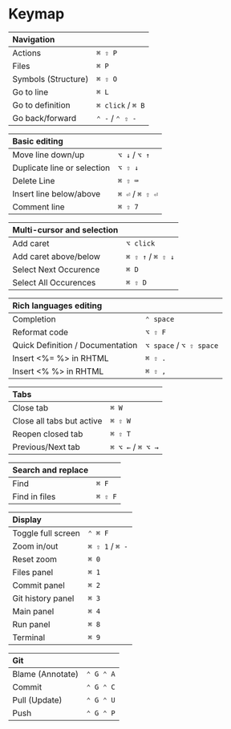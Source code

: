 # Keymap

| Navigation                          |                         |
| :---                                | :---                    |
| Actions                             | `⌘ ⇧ P`                 |
| Files                               | `⌘ P`                   |
| Symbols (Structure)                 | `⌘ ⇧ O`                 |
| Go to line                          | `⌘ L`                   |
| Go to definition                    | `⌘ click` / `⌘ B`       |
| Go back/forward                     | `⌃ -` / `⌃ ⇧ -`         |

| Basic editing                       |                         |
| :---                                | :---                    |
| Move line down/up                   | `⌥ ↓` / `⌥ ↑`           |
| Duplicate line or selection         | `⌥ ⇧ ↓`                 |
| Delete Line                         | `⌘ ⇧ ⌨`                 |
| Insert line below/above             | `⌘ ⏎` / `⌘ ⇧ ⏎`         |
| Comment line                        | `⌘ ⇧ 7`                 |

| Multi-cursor and selection          |                         |
| :---                                | :---                    |
| Add caret                           | `⌥ click`               |
| Add caret above/below               | `⌘ ⇧ ↑` / `⌘ ⇧ ↓`       |
| Select Next Occurence               | `⌘ D`                   |
| Select All Occurences               | `⌘ ⇧ D`                 |

| Rich languages editing              |                         |
| :---                                | :---                    |
| Completion                          | `⌃ space`               |
| Reformat code                       | `⌥ ⇧ F`                 |
| Quick Definition / Documentation    | `⌥ space` / `⌥ ⇧ space` |
| Insert <%= %> in RHTML              | `⌘ ⇧ .`                 |
| Insert <% %> in RHTML               | `⌘ ⇧ ,`                 |

| Tabs                                |                         |
| :---                                | :---                    |
| Close tab                           | `⌘ W`                   |
| Close all tabs but active           | `⌘ ⇧ W`                 |
| Reopen closed tab                   | `⌘ ⇧ T`                 |
| Previous/Next tab                   | `⌘ ⌥ ←` / `⌘ ⌥ →`       |

| Search and replace                  |                         |
| :---                                | :---                    |
| Find                                | `⌘ F`                   |
| Find in files                       | `⌘ ⇧ F`                 |

| Display                             |                         |
| :---                                | :---                    |
| Toggle full screen                  | `⌃ ⌘ F`                 |
| Zoom in/out                         | `⌘ ⇧ 1` / `⌘ -`         |
| Reset zoom                          | `⌘ 0`                   |
| Files panel                         | `⌘ 1`                   |
| Commit panel                        | `⌘ 2`                   |
| Git history panel                   | `⌘ 3`                   |
| Main panel                          | `⌘ 4`                   |
| Run panel                           | `⌘ 8`                   |
| Terminal                            | `⌘ 9`                   |

| Git                                 |                         |
| :---                                | :---                    |
| Blame (Annotate)                    | `⌃ G ⌃ A`               |
| Commit                              | `⌃ G ⌃ C`               |
| Pull (Update)                       | `⌃ G ⌃ U`               |
| Push                                | `⌃ G ⌃ P`               |
